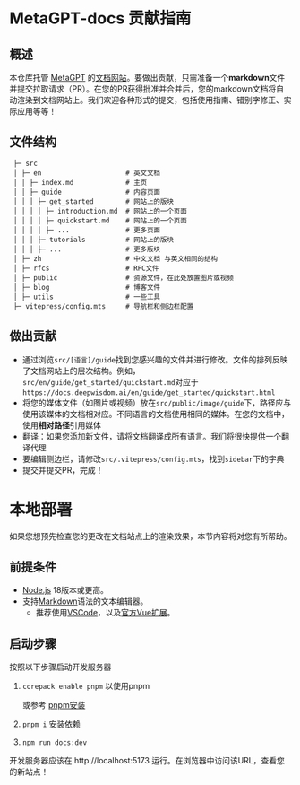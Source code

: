 # MetaGPT-docs 贡献指南

## 概述

本仓库托管 [MetaGPT](https://github.com/geekan/MetaGPT) 的[文档网站](https://docs.deepwisdom.ai/)。要做出贡献，只需准备一个**markdown**文件并提交拉取请求（PR）。在您的PR获得批准并合并后，您的markdown文档将自动渲染到文档网站上。我们欢迎各种形式的提交，包括使用指南、错别字修正、实际应用等等！

## 文件结构

```text
 ├─ src
 │ ├─ en                     # 英文文档
 │ │ ├─ index.md             # 主页
 │ │ ├─ guide                # 内容页面
 │ │ │ ├─ get_started        # 网站上的版块
 │ │ │ │ ├─ introduction.md  # 网站上的一个页面
 │ │ │ │ ├─ quickstart.md    # 网站上的一个页面
 │ │ │ │ ├─ ...              # 更多页面
 │ │ │ ├─ tutorials          # 网站上的版块
 │ │ │ ├─ ...                # 更多版块
 │ ├─ zh                     # 中文文档 与英文相同的结构
 │ ├─ rfcs                   # RFC文件
 │ ├─ public                 # 资源文件，在此处放置图片或视频
 │ ├─ blog                   # 博客文件
 │ ├─ utils                  # 一些工具
 ├─ vitepress/config.mts     # 导航栏和侧边栏配置
```

## 做出贡献

- 通过浏览`src/[语言]/guide`找到您感兴趣的文件并进行修改。文件的排列反映了文档网站上的层次结构。例如，`src/en/guide/get_started/quickstart.md`对应于`https://docs.deepwisdom.ai/en/guide/get_started/quickstart.html`
- 将您的媒体文件（如图片或视频）放在`src/public/image/guide`下，路径应与使用该媒体的文档相对应。不同语言的文档使用相同的媒体。在您的文档中，使用**相对路径**引用媒体
- 翻译：如果您添加新文件，请将文档翻译成所有语言。我们将很快提供一个翻译代理
- 要编辑侧边栏，请修改`src/.vitepress/config.mts`，找到`sidebar`下的字典
- 提交并提交PR，完成！

# 本地部署

如果您想预先检查您的更改在文档站点上的渲染效果，本节内容将对您有所帮助。

## 前提条件

- [Node.js](https://nodejs.org/en) 18版本或更高。
- 支持[Markdown](https://en.wikipedia.org/wiki/Markdown)语法的文本编辑器。
  - 推荐使用[VSCode](https://code.visualstudio.com/)，以及[官方Vue扩展](https://marketplace.visualstudio.com/items?itemName=Vue.volar)。

## 启动步骤

按照以下步骤启动开发服务器

1. `corepack enable pnpm` 以使用pnpm

   或参考 [pnpm安装](https://pnpm.io/installation)

2. `pnpm i` 安装依赖

3. `npm run docs:dev`

开发服务器应该在 http://localhost:5173 运行。在浏览器中访问该URL，查看您的新站点！
